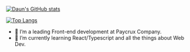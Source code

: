 [![Daun's GitHub stats](https://github-readme-stats.vercel.app/api?username=daunJung-dev&show_icons=true&theme=radical)](https://github.com/daunJung-dev/github-readme-stats)

[![Top Langs](https://github-readme-stats.vercel.app/api/top-langs/?username=daunJung-dev&layout=compact)](https://github.com/daunJung-dev/github-readme-stats)


- 🔭 I’m a leading Front-end development at Paycrux Company.
- 🌱 I’m currently learning React/Typescript and all the things about Web Dev.
